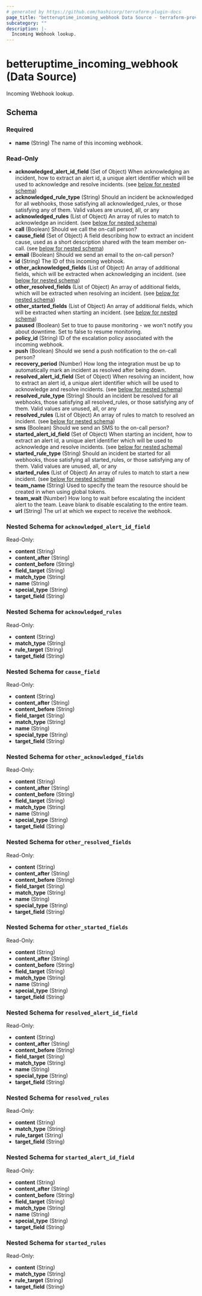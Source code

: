 ```yaml
---
# generated by https://github.com/hashicorp/terraform-plugin-docs
page_title: "betteruptime_incoming_webhook Data Source - terraform-provider-better-uptime"
subcategory: ""
description: |-
  Incoming Webhook lookup.
---
```


# betteruptime_incoming_webhook (Data Source)

Incoming Webhook lookup.



<!-- schema generated by tfplugindocs -->
## Schema

### Required

- **name** (String) The name of this incoming webhook.

### Read-Only

- **acknowledged_alert_id_field** (Set of Object) When acknowledging an incident, how to extract an alert id, a unique alert identifier which will be used to acknowledge and resolve incidents. (see [below for nested schema](#nestedatt--acknowledged_alert_id_field))
- **acknowledged_rule_type** (String) Should an incident be acknowledged for all webhooks, those satisfying all acknowledged_rules, or those satisfying any of them. Valid values are unused, all, or any
- **acknowledged_rules** (List of Object) An array of rules to match to acknowledge an incident. (see [below for nested schema](#nestedatt--acknowledged_rules))
- **call** (Boolean) Should we call the on-call person?
- **cause_field** (Set of Object) A field describing how to extract an incident cause, used as a short description shared with the team member on-call. (see [below for nested schema](#nestedatt--cause_field))
- **email** (Boolean) Should we send an email to the on-call person?
- **id** (String) The ID of this incoming webhook.
- **other_acknowledged_fields** (List of Object) An array of additional fields, which will be extracted when acknowledging an incident. (see [below for nested schema](#nestedatt--other_acknowledged_fields))
- **other_resolved_fields** (List of Object) An array of additional fields, which will be extracted when resolving an incident. (see [below for nested schema](#nestedatt--other_resolved_fields))
- **other_started_fields** (List of Object) An array of additional fields, which will be extracted when starting an incident. (see [below for nested schema](#nestedatt--other_started_fields))
- **paused** (Boolean) Set to true to pause monitoring - we won't notify you about downtime. Set to false to resume monitoring.
- **policy_id** (String) ID of the escalation policy associated with the incoming webhook.
- **push** (Boolean) Should we send a push notification to the on-call person?
- **recovery_period** (Number) How long the integration must be up to automatically mark an incident as resolved after being down.
- **resolved_alert_id_field** (Set of Object) When resolving an incident, how to extract an alert id, a unique alert identifier which will be used to acknowledge and resolve incidents. (see [below for nested schema](#nestedatt--resolved_alert_id_field))
- **resolved_rule_type** (String) Should an incident be resolved for all webhooks, those satisfying all resolved_rules, or those satisfying any of them. Valid values are unused, all, or any
- **resolved_rules** (List of Object) An array of rules to match to resolved an incident. (see [below for nested schema](#nestedatt--resolved_rules))
- **sms** (Boolean) Should we send an SMS to the on-call person?
- **started_alert_id_field** (Set of Object) When starting an incident, how to extract an alert id, a unique alert identifier which will be used to acknowledge and resolve incidents. (see [below for nested schema](#nestedatt--started_alert_id_field))
- **started_rule_type** (String) Should an incident be started for all webhooks, those satisfying all started_rules, or those satisfying any of them. Valid values are unused, all, or any
- **started_rules** (List of Object) An array of rules to match to start a new incident. (see [below for nested schema](#nestedatt--started_rules))
- **team_name** (String) Used to specify the team the resource should be created in when using global tokens.
- **team_wait** (Number) How long to wait before escalating the incident alert to the team. Leave blank to disable escalating to the entire team.
- **url** (String) The url at which we expect to receive the webhook.

<a id="nestedatt--acknowledged_alert_id_field"></a>
### Nested Schema for `acknowledged_alert_id_field`

Read-Only:

- **content** (String)
- **content_after** (String)
- **content_before** (String)
- **field_target** (String)
- **match_type** (String)
- **name** (String)
- **special_type** (String)
- **target_field** (String)


<a id="nestedatt--acknowledged_rules"></a>
### Nested Schema for `acknowledged_rules`

Read-Only:

- **content** (String)
- **match_type** (String)
- **rule_target** (String)
- **target_field** (String)


<a id="nestedatt--cause_field"></a>
### Nested Schema for `cause_field`

Read-Only:

- **content** (String)
- **content_after** (String)
- **content_before** (String)
- **field_target** (String)
- **match_type** (String)
- **name** (String)
- **special_type** (String)
- **target_field** (String)


<a id="nestedatt--other_acknowledged_fields"></a>
### Nested Schema for `other_acknowledged_fields`

Read-Only:

- **content** (String)
- **content_after** (String)
- **content_before** (String)
- **field_target** (String)
- **match_type** (String)
- **name** (String)
- **special_type** (String)
- **target_field** (String)


<a id="nestedatt--other_resolved_fields"></a>
### Nested Schema for `other_resolved_fields`

Read-Only:

- **content** (String)
- **content_after** (String)
- **content_before** (String)
- **field_target** (String)
- **match_type** (String)
- **name** (String)
- **special_type** (String)
- **target_field** (String)


<a id="nestedatt--other_started_fields"></a>
### Nested Schema for `other_started_fields`

Read-Only:

- **content** (String)
- **content_after** (String)
- **content_before** (String)
- **field_target** (String)
- **match_type** (String)
- **name** (String)
- **special_type** (String)
- **target_field** (String)


<a id="nestedatt--resolved_alert_id_field"></a>
### Nested Schema for `resolved_alert_id_field`

Read-Only:

- **content** (String)
- **content_after** (String)
- **content_before** (String)
- **field_target** (String)
- **match_type** (String)
- **name** (String)
- **special_type** (String)
- **target_field** (String)


<a id="nestedatt--resolved_rules"></a>
### Nested Schema for `resolved_rules`

Read-Only:

- **content** (String)
- **match_type** (String)
- **rule_target** (String)
- **target_field** (String)


<a id="nestedatt--started_alert_id_field"></a>
### Nested Schema for `started_alert_id_field`

Read-Only:

- **content** (String)
- **content_after** (String)
- **content_before** (String)
- **field_target** (String)
- **match_type** (String)
- **name** (String)
- **special_type** (String)
- **target_field** (String)


<a id="nestedatt--started_rules"></a>
### Nested Schema for `started_rules`

Read-Only:

- **content** (String)
- **match_type** (String)
- **rule_target** (String)
- **target_field** (String)


